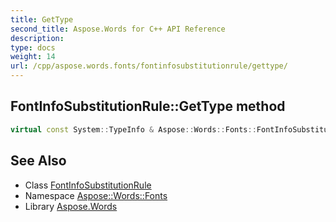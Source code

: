 ```yaml
---
title: GetType
second_title: Aspose.Words for C++ API Reference
description: 
type: docs
weight: 14
url: /cpp/aspose.words.fonts/fontinfosubstitutionrule/gettype/
---
```

## FontInfoSubstitutionRule::GetType method




```cpp
virtual const System::TypeInfo & Aspose::Words::Fonts::FontInfoSubstitutionRule::GetType() const override
```

## See Also

* Class [FontInfoSubstitutionRule](../)
* Namespace [Aspose::Words::Fonts](../../)
* Library [Aspose.Words](../../../)
